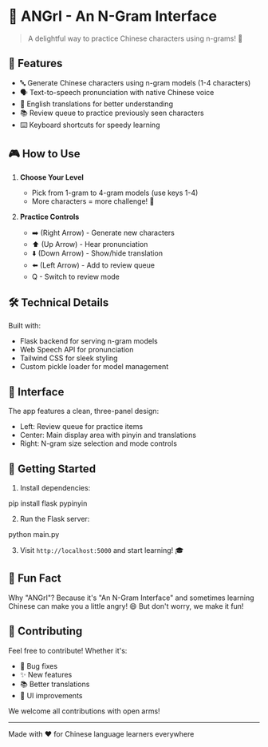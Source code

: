 # 🐼 ANGrI - An N-Gram Interface

> A delightful way to practice Chinese characters using n-grams! 🎉

## 🌟 Features

- 🔤 Generate Chinese characters using n-gram models (1-4 characters)
- 🗣️ Text-to-speech pronunciation with native Chinese voice
- 📝 English translations for better understanding
- 📚 Review queue to practice previously seen characters
- ⌨️ Keyboard shortcuts for speedy learning

## 🎮 How to Use

1. **Choose Your Level**
   - Pick from 1-gram to 4-gram models (use keys 1-4)
   - More characters = more challenge! 🎯

2. **Practice Controls**
   - ➡️ (Right Arrow) - Generate new characters
   - ⬆️ (Up Arrow) - Hear pronunciation
   - ⬇️ (Down Arrow) - Show/hide translation
   - ⬅️ (Left Arrow) - Add to review queue
   - Q - Switch to review mode

## 🛠️ Technical Details

Built with:
- Flask backend for serving n-gram models
- Web Speech API for pronunciation
- Tailwind CSS for sleek styling
- Custom pickle loader for model management

## 🎨 Interface

The app features a clean, three-panel design:
- Left: Review queue for practice items
- Center: Main display area with pinyin and translations
- Right: N-gram size selection and mode controls

## 🚀 Getting Started

1. Install dependencies:

pip install flask pypinyin

2. Run the Flask server:

python main.py


3. Visit `http://localhost:5000` and start learning! 🎓

## 🎵 Fun Fact

Why "ANGrI"? Because it's "An N-Gram Interface" and sometimes learning Chinese can make you a little angry! 😄 But don't worry, we make it fun! 

## 🤗 Contributing

Feel free to contribute! Whether it's:
- 🐛 Bug fixes
- ✨ New features
- 📚 Better translations
- 🎨 UI improvements

We welcome all contributions with open arms! 

---

Made with ❤️ for Chinese language learners everywhere